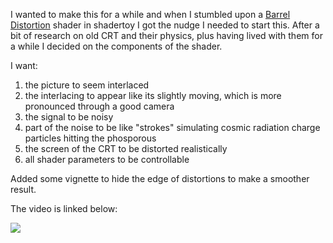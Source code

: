 I wanted to make this for a while and when I stumbled upon a [Barrel Distortion](https://www.shadertoy.com/view/wtBXRz) shader in shadertoy I got the nudge I needed to start this. 
After a bit of research on old CRT and their physics, plus having lived with them for a while I decided on the components of the shader.

I want:
1. the picture to seem interlaced
2. the interlacing to appear like its slightly moving, which is more pronounced through a good camera
3. the signal to be noisy
4. part of the noise to be like "strokes" simulating cosmic radiation charge particles hitting the phosporous
5. the screen of the CRT to be distorted realistically
6. all shader parameters to be controllable

Added some vignette to hide the edge of distortions to make a smoother result. 

The video is linked below:


[![](https://img.youtube.com/vi/KXP1P7PAepQ/0.jpg)](https://youtu.be/KXP1P7PAepQ "CRT Scanline Effect")
